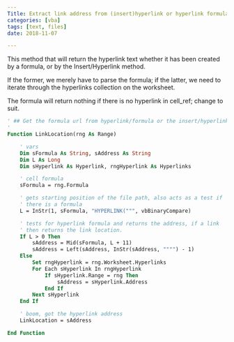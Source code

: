 ```yaml
---
Title: Extract link address from (insert)hyperlink or hyperlink formula
categories: [vba]
tags: [text, files]
date: 2018-11-07

---
```


This method that will return the hyperlink text whether it has been created by a formula, or by the Insert/Hyperlink method.

If the former, we merely have to parse the formula; if the latter, we need to iterate through the hyperlinks collection on the worksheet.

The formula will return nothing if there is no hyperlink in cell_ref; change to suit.

```vb
' ## Get the formula url from hyperlink/formula or the insert/hyperlink method
'
Function LinkLocation(rng As Range)

    ' vars
    Dim sFormula As String, sAddress As String
    Dim L As Long
    Dim sHyperlink As Hyperlink, rngHyperlink As Hyperlinks

    ' cell formula
    sFormula = rng.Formula

    ' gets starting position of the file path, also acts as a test if
    ' there is a formula
    L = InStr(1, sFormula, "HYPERLINK(""", vbBinaryCompare)

    ' tests for hyperlink formula and returns the address, if a link
    ' then returns the link location.
    If L > 0 Then
        sAddress = Mid(sFormula, L + 11)
        sAddress = Left(sAddress, InStr(sAddress, """") - 1)
    Else
        Set rngHyperlink = rng.Worksheet.Hyperlinks
        For Each sHyperlink In rngHyperlink
            If sHyperlink.Range = rng Then
                sAddress = sHyperlink.Address
            End If
        Next sHyperlink
    End If

    ' boom, got the hyperlink address
    LinkLocation = sAddress

End Function
```
